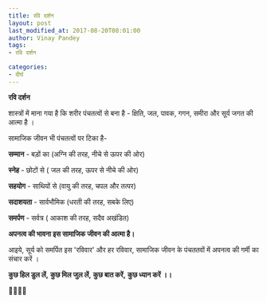 ```yaml
---
title: रवि दर्शन
layout: post
last_modified_at: 2017-08-20T08:01:00
author: Vinay Pandey
tags:
- रवि दर्शन

categories:
- दीर्घ
---
```

**रवि दर्शन**

शास्त्रों में माना गया है कि शरीर पंचतत्वों से बना है - 
क्षिति, जल, पावक, गगन, समीरा और 
सूर्य जगत की आत्मा है । 

सामाजिक जीवन भी पंचतत्वों पर टिका है-

**सम्मान** - बड़ों का (अग्नि की तरह, नीचे से ऊपर की ओर)

**स्नेह** - छोटों से ( जल की तरह, ऊपर से नीचे की ओर)

**सहयोग** - साथियों से (वायु की तरह, चपल और तत्पर)

**सदाशयता** - सार्वभौमिक (धरती की तरह, सबके लिए)

**समर्पण** - सर्वत्र ( आकाश की तरह, सदैव अखंडित)

**अपनत्व की भावना इस सामाजिक जीवन की आत्मा है।**
 
आइये, सूर्य को समर्पित इस 'रविवार' और हर रविवार,
सामाजिक जीवन के पंचततवों में अपनत्व की गर्मी का संचार करें । 

**कुछ हिल डुल लें,**
**कुछ मिल जुल लें,**
**कुछ बात करें,**
**कुछ ध्यान करें ।।**

🙏🌷🌷🙏


